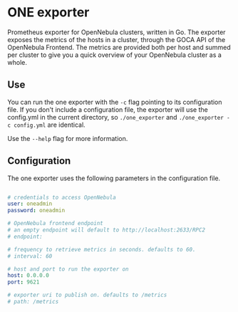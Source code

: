 # ONE exporter

Prometheus exporter for OpenNebula clusters, written in Go. The exporter exposes the metrics of the hosts in a cluster, through the GOCA API of the OpenNebula Frontend. The metrics are provided both per host and summed per cluster to give you a quick overview of your OpenNebula cluster as a whole.


## Use

You can run the one exporter with the `-c` flag pointing to its configuration file. If you don't include a configuration file, the exporter will use the config.yml in the current directory, so `./one_exporter` and `./one_exporter -c config.yml` are identical.

Use the `--help` flag for more information.


## Configuration

The one exporter uses the following parameters in the configuration file.

```yaml

# credentials to access OpenNebula
user: oneadmin
password: oneadmin

# OpenNebula frontend endpoint
# an empty endpoint will default to http://localhost:2633/RPC2
# endpoint:

# frequency to retrieve metrics in seconds. defaults to 60.
# interval: 60

# host and port to run the exporter on
host: 0.0.0.0
port: 9621

# exporter uri to publish on. defaults to /metrics
# path: /metrics

```
